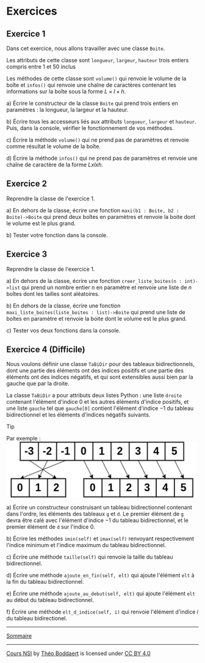 # Exercices

## Exercice 1

Dans cet exercice, nous allons travailler avec une classe `Boite`.

Les attributs de cette classe sont `longueur`, `largeur`, `hauteur` trois entiers compris entre 1 et 50 inclus

Les méthodes de cette classe sont `volume()` qui renvoie le volume de la boîte et `infos()` qui renvoie une chaîne de caractères contenant les informations sur la boîte sous la forme $L×l×h$.

a) Écrire le constructeur de la classe `Boite` qui prend trois entiers en paramètres : la longueur, la largeur et la hauteur.

b) Écrire tous les accesseurs liés aux attributs `longueur`, `largeur` et `hauteur`. Puis, dans la console, vérifier le fonctionnement de vos méthodes.

c) Écrire la méthode `volume()` qui ne prend pas de paramètres et renvoie comme résultat le volume de la boîte.

d) Écrire la méthode `infos()` qui ne prend pas de paramètres et renvoie une chaîne de caractère de la forme $Lxlxh$.

## Exercice 2

Reprendre la classe de l'exercice $1$.

a) En dehors de la classe, écrire une fonction `maxi(b1 : Boite, b2 : Boite)->Boite` qui prend deux boîtes en paramètres et renvoie la boite dont le volume est le plus grand.

b) Tester votre fonction dans la console.

## Exercice 3

Reprendre la classe de l'exercice $1$.

a) En dehors de la classe, écrire une fonction `creer_liste_boites(n : int)->list` qui prend un nombre entier $n$ en paramètre et renvoie une liste de $n$ boîtes dont les tailles sont aléatoires.

b) En dehors de la classe, écrire une fonction `maxi_liste_boites(liste_boites : list)->Boite` qui prend une liste de boîtes en paramètre et renvoie la boite dont le volume est le plus grand.

c) Tester vos deux fonctions dans la console.

## Exercice 4 (Difficile)

Nous voulons définir une classe `TaBiDir` pour des tableaux bidirectionnels, dont une partie des éléments ont des indices positifs et une partie des éléments ont des indices négatifs, et qui sont extensibles aussi bien par la gauche que par la droite.

La classe `TaBiDir` a pour attributs deux listes Python : une liste `droite` contenant l'élément d'indice $0$ et les autres éléments d'indice positifs, et une liste `gauche` tel que `gauche[0]` contient l'élément d'indice $-1$ du tableau bidirectionnel et les éléments d'indices négatifs suivants.

> [!TIP]
> Par exemple :
> <img src="./../img/tableau_bidirectionnel.png" width=500>

a) Écrire un constructeur construisant un tableau bidirectionnel contenant dans l'ordre, les éléments des tableaux `g` et `d`. Le premier élément de `g` devra être calé avec l'élément d'indice $-1$ du tableau bidirectionnel, et le premier élément de `d` sur l'indice $0$.

b) Écrire les méthodes `imin(self)` et `imax(self)` renvoyant respectivement l'indice minimum et l'indice maximum du tableau bidirectionnel.

c) Écrire une méthode `taille(self)` qui renvoie la taille du tableau bidirectionnel.

d) Écrire une méthode `ajoute_en_fin(self, elt)` qui ajoute l'élément `elt` à la fin du tableau bidirectionnel.

e) Écrire une méthode `ajoute_au_debut(self, elt)` qui ajoute l'élément `elt` au début du tableau bidirectionnel.

f) Écrire une méthode `elt_d_indice(self, i)` qui renvoie l'élément d'indice $i$ du tableau bidirectionel.

_______________

[Sommaire](./../../../README.md)

___________

<p xmlns:cc="http://creativecommons.org/ns#" xmlns:dct="http://purl.org/dc/terms/"><a property="dct:title" rel="cc:attributionURL" href="https://github.com/boddaert/nsi">Cours NSI</a> by <a rel="cc:attributionURL dct:creator" property="cc:attributionName" href="https://github.com/boddaert">Théo Boddaert</a> is licensed under <a href="https://creativecommons.org/licenses/by/4.0/?ref=chooser-v1" target="_blank" rel="license noopener noreferrer" style="display:inline-block;">CC BY 4.0</a>  <img style="height:22px!important;margin-left:3px;vertical-align:text-bottom;" src="https://mirrors.creativecommons.org/presskit/icons/cc.svg?ref=chooser-v1" alt="">  <img style="height:22px!important;margin-left:3px;vertical-align:text-bottom;" src="https://mirrors.creativecommons.org/presskit/icons/by.svg?ref=chooser-v1" alt=""></p> 
